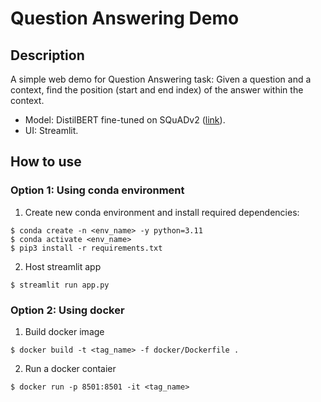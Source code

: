# Question Answering Demo

## Description
A simple web demo for Question Answering task: Given a question and a context, find the position (start and end index) of the answer within the context.
- Model: DistilBERT fine-tuned on SQuADv2 ([link](https://huggingface.co/thangduong0509/distilbert-finetuned-squadv2)).
- UI: Streamlit.

## How to use
### Option 1: Using conda environment
1. Create new conda environment and install required dependencies:
```
$ conda create -n <env_name> -y python=3.11
$ conda activate <env_name>
$ pip3 install -r requirements.txt
```
2. Host streamlit app
```
$ streamlit run app.py
```
### Option 2: Using docker
1. Build docker image
```
$ docker build -t <tag_name> -f docker/Dockerfile .
```
2. Run a docker contaier
```
$ docker run -p 8501:8501 -it <tag_name>
```
